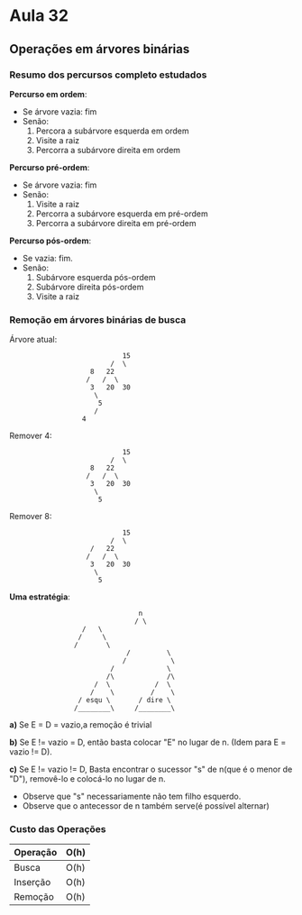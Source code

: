 # Aula 32

## Operações em árvores binárias

### Resumo dos percursos completo estudados

**Percurso em ordem**:

- Se árvore vazia: fim
- Senão:
	1. Percora a subárvore esquerda em ordem
	2. Visite a raiz
	3. Percorra a subárvore direita em ordem

**Percurso pré-ordem**:

- Se árvore vazia: fim
- Senão:
	1. Visite a raiz
	2. Percorra a subárvore esquerda em pré-ordem
	3. Percorra a subárvore direita em pré-ordem

**Percurso pós-ordem**:

- Se vazia: fim.
- Senão:
	1. Subárvore esquerda pós-ordem
	2. Subárvore direita pós-ordem
	3. Visite a raiz

### Remoção em árvores binárias de busca

Árvore atual:
```
							15
						 /  \
				    8   22
				   /   /  \
					3   20  30
					 \
					  5
					 /
				  4
```

Remover 4:
```
							15
						 /  \
				    8   22
				   /   /  \
					3   20  30
					 \
					  5
```

Remover 8:
```
							15
						 /  \
				    /   22
				   /   /  \
					3   20  30
					 \
					  5
```

**Uma estratégia**:

```
      							n
						       / \
                  /   \
                 /     \
                /       \
							 /         \
							/           \
						 /             \
						/\             /\
					 /  \           /  \
					/    \         /    \
				 / esqu \       / dire \
				/________\     /________\
```

**a)** Se E = D = vazio,a remoção é trivial

**b)** Se E != vazio = D, então basta colocar "E" no lugar de n. (Idem para E = vazio != D).

**c)** Se E != vazio != D, Basta encontrar o sucessor "s" de n(que é o menor de "D"), removê-lo e colocá-lo no lugar de n.

- Observe que "s" necessariamente não tem filho esquerdo.
- Observe que o antecessor de n também serve(é possível alternar)

### Custo das Operações

| Operação | O(h)  |
| -------- | ----- |
| Busca    | O(h)  |
| Inserção | O(h)  |
| Remoção  | O(h)  |



